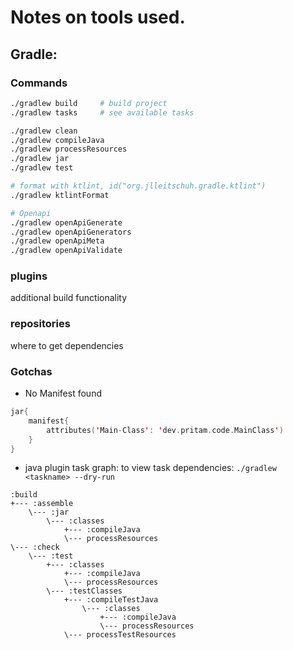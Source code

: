 # Notes on tools used.
## Gradle:
### Commands
```sh
./gradlew build     # build project
./gradlew tasks     # see available tasks

./gradlew clean
./gradlew compileJava
./gradlew processResources
./gradlew jar
./gradlew test

# format with ktlint, id("org.jlleitschuh.gradle.ktlint") 
./gradlew ktlintFormat  

# Openapi
./gradlew openApiGenerate
./gradlew openApiGenerators
./gradlew openApiMeta
./gradlew openApiValidate
```

### plugins
additional build functionality

### repositories
where to get dependencies

### Gotchas
- No Manifest found
```kotlin
jar{
    manifest{
        attributes('Main-Class': 'dev.pritam.code.MainClass')
    }
}
```
- java plugin task graph:
to view task dependencies: `./gradlew <taskname> --dry-run`
```
:build
+--- :assemble
    \--- :jar
        \--- :classes
            +--- :compileJava
            \--- processResources
\--- :check
    \--- :test
        +--- :classes
            +--- :compileJava
            \--- processResources
        \--- :testClasses
            +--- :compileTestJava
                \--- :classes
                    +--- :compileJava
                    \--- processResources
            \--- processTestResources
```


